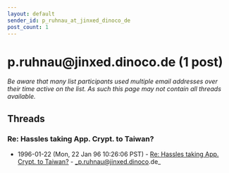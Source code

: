 ```yaml
---
layout: default
sender_id: p_ruhnau_at_jinxed_dinoco_de
post_count: 1
---
```


# p.ruhnau<span>@</span>jinxed.dinoco.de (1 post)

_Be aware that many list participants used multiple email addresses over their time active on the list. As such this page may not contain all threads available._

## Threads

### Re: Hassles taking App. Crypt. to Taiwan?
+ 1996-01-22 (Mon, 22 Jan 96 10:26:06 PST) - [Re: Hassles taking App. Crypt. to Taiwan?](/archive/1996/01/3850bcf932c9c841a0b578049542c3b4fb22cb913517b6f206b8406968f381d9) - _p.ruhnau@jinxed.dinoco.de_

